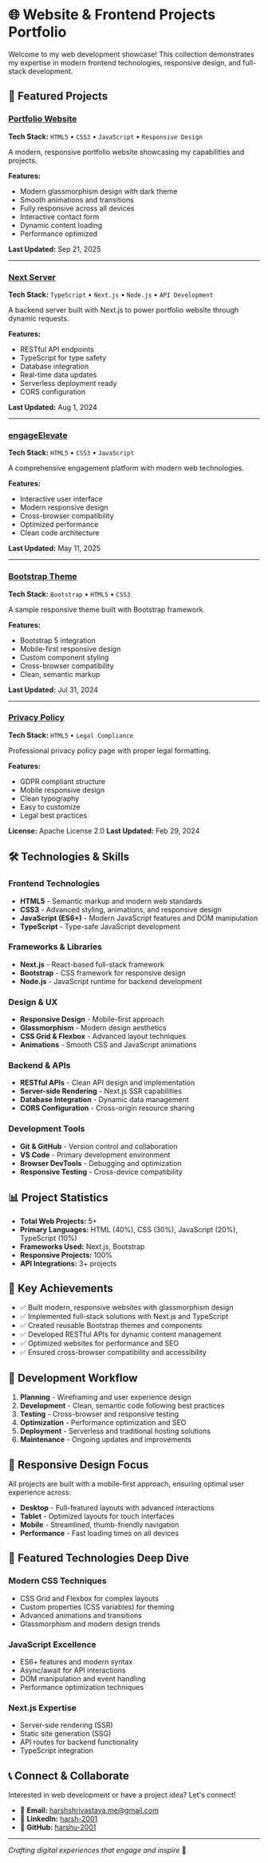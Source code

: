 # 🌐 Website & Frontend Projects Portfolio

Welcome to my web development showcase! This collection demonstrates my expertise in modern frontend technologies, responsive design, and full-stack development.

## 🚀 Featured Projects

### [Portfolio Website](https://github.com/harshu-2001/Portfolio-website)
**Tech Stack:** `HTML5` • `CSS3` • `JavaScript` • `Responsive Design`

A modern, responsive portfolio website showcasing my capabilities and projects.

**Features:**
- Modern glassmorphism design with dark theme
- Smooth animations and transitions  
- Fully responsive across all devices
- Interactive contact form
- Dynamic content loading
- Performance optimized

**Last Updated:** Sep 21, 2025

---

### [Next Server](https://github.com/harshu-2001/Next_server)
**Tech Stack:** `TypeScript` • `Next.js` • `Node.js` • `API Development`

A backend server built with Next.js to power portfolio website through dynamic requests.

**Features:**
- RESTful API endpoints
- TypeScript for type safety
- Database integration
- Real-time data updates
- Serverless deployment ready
- CORS configuration

**Last Updated:** Aug 1, 2024

---

### [engageElevate](https://github.com/harshu-2001/engageElevate)
**Tech Stack:** `HTML5` • `CSS3` • `JavaScript`

A comprehensive engagement platform with modern web technologies.

**Features:**
- Interactive user interface
- Modern responsive design
- Cross-browser compatibility
- Optimized performance
- Clean code architecture

**Last Updated:** May 11, 2025

---

### [Bootstrap Theme](https://github.com/harshu-2001/Bootstrap-theme)
**Tech Stack:** `Bootstrap` • `HTML5` • `CSS3`

A sample responsive theme built with Bootstrap framework.

**Features:**
- Bootstrap 5 integration
- Mobile-first responsive design
- Custom component styling
- Cross-browser compatibility
- Clean, semantic markup

**Last Updated:** Jul 31, 2024

---

### [Privacy Policy](https://github.com/harshu-2001/Privacy-Policy)
**Tech Stack:** `HTML5` • `Legal Compliance`

Professional privacy policy page with proper legal formatting.

**Features:**
- GDPR compliant structure
- Mobile responsive design
- Clean typography
- Easy to customize
- Legal best practices

**License:** Apache License 2.0
**Last Updated:** Feb 29, 2024

## 🛠️ Technologies & Skills

### Frontend Technologies
- **HTML5** - Semantic markup and modern web standards
- **CSS3** - Advanced styling, animations, and responsive design
- **JavaScript (ES6+)** - Modern JavaScript features and DOM manipulation
- **TypeScript** - Type-safe JavaScript development

### Frameworks & Libraries
- **Next.js** - React-based full-stack framework
- **Bootstrap** - CSS framework for responsive design
- **Node.js** - JavaScript runtime for backend development

### Design & UX
- **Responsive Design** - Mobile-first approach
- **Glassmorphism** - Modern design aesthetics
- **CSS Grid & Flexbox** - Advanced layout techniques
- **Animations** - Smooth CSS and JavaScript animations

### Backend & APIs
- **RESTful APIs** - Clean API design and implementation
- **Server-side Rendering** - Next.js SSR capabilities
- **Database Integration** - Dynamic data management
- **CORS Configuration** - Cross-origin resource sharing

### Development Tools
- **Git & GitHub** - Version control and collaboration
- **VS Code** - Primary development environment
- **Browser DevTools** - Debugging and optimization
- **Responsive Testing** - Cross-device compatibility

## 📊 Project Statistics

- **Total Web Projects:** 5+
- **Primary Languages:** HTML (40%), CSS (30%), JavaScript (20%), TypeScript (10%)
- **Frameworks Used:** Next.js, Bootstrap
- **Responsive Projects:** 100%
- **API Integrations:** 3+ projects

## 🎯 Key Achievements

- ✅ Built modern, responsive websites with glassmorphism design
- ✅ Implemented full-stack solutions with Next.js and TypeScript
- ✅ Created reusable Bootstrap themes and components
- ✅ Developed RESTful APIs for dynamic content management
- ✅ Optimized websites for performance and SEO
- ✅ Ensured cross-browser compatibility and accessibility

## 🔧 Development Workflow

1. **Planning** - Wireframing and user experience design
2. **Development** - Clean, semantic code following best practices
3. **Testing** - Cross-browser and responsive testing
4. **Optimization** - Performance optimization and SEO
5. **Deployment** - Serverless and traditional hosting solutions
6. **Maintenance** - Ongoing updates and improvements

## 📱 Responsive Design Focus

All projects are built with a mobile-first approach, ensuring optimal user experience across:

- **Desktop** - Full-featured layouts with advanced interactions
- **Tablet** - Optimized layouts for touch interfaces  
- **Mobile** - Streamlined, thumb-friendly navigation
- **Performance** - Fast loading times on all devices

## 🌟 Featured Technologies Deep Dive

### Modern CSS Techniques
- CSS Grid and Flexbox for complex layouts
- Custom properties (CSS variables) for theming
- Advanced animations and transitions
- Glassmorphism and modern design trends

### JavaScript Excellence
- ES6+ features and modern syntax
- Async/await for API interactions
- DOM manipulation and event handling
- Performance optimization techniques

### Next.js Expertise
- Server-side rendering (SSR)
- Static site generation (SSG)
- API routes for backend functionality
- TypeScript integration

## 📞 Connect & Collaborate

Interested in web development or have a project idea? Let's connect!

- 📧 **Email:** harshshrivastava.me@gmail.com
- 💼 **LinkedIn:** [harsh-2001](https://www.linkedin.com/in/harsh-2001/)
- 🐙 **GitHub:** [harshu-2001](https://github.com/harshu-2001)

---

*Crafting digital experiences that engage and inspire* 🚀
